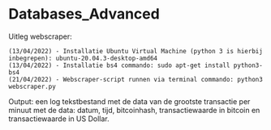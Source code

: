 # Databases_Advanced

Uitleg webscraper:

	(13/04/2022) - Installatie Ubuntu Virtual Machine (python 3 is hierbij inbegrepen): ubuntu-20.04.3-desktop-amd64
	(13/04/2022) - Installatie bs4 commando: sudo apt-get install python3-bs4
	(21/04/2022) - Webscraper-script runnen via terminal commando: python3 webscraper.py

Output: een log tekstbestand met de data van de grootste transactie per minuut met de data: datum, tijd, bitcoinhash, transactiewaarde in bitcoin en transactiewaarde in US Dollar.
